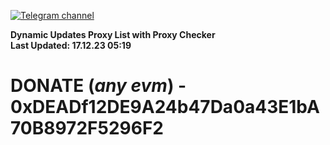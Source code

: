 [![Telegram channel](https://img.shields.io/endpoint?url=https://runkit.io/damiankrawczyk/telegram-badge/branches/master?url=https://t.me/n4z4v0d)](https://t.me/n4z4v0d) 

**Dynamic Updates Proxy List with Proxy Checker**  
**Last Updated: 17.12.23 05:19**

# DONATE (_any evm_) - 0xDEADf12DE9A24b47Da0a43E1bA70B8972F5296F2
